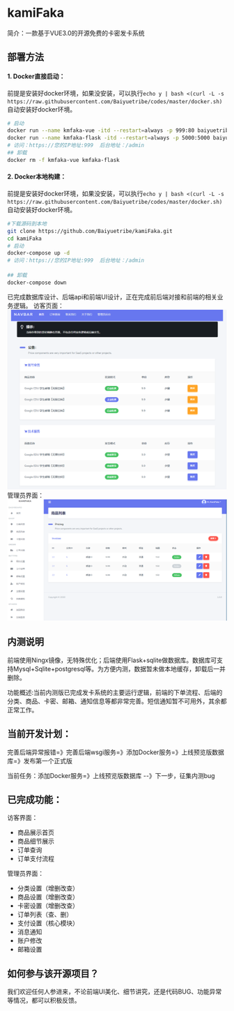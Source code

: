 # kamiFaka
简介：一款基于VUE3.0的开源免费的卡密发卡系统

## 部署方法

#### 1. Docker直接启动：
前提是安装好docker环境，如果没安装，可以执行`echo y | bash <(curl -L -s https://raw.githubusercontent.com/Baiyuetribe/codes/master/docker.sh)`自动安装好docker环境。
```bash
# 启动
docker run --name kmfaka-vue -itd --restart=always -p 999:80 baiyuetribe/kamifaka:vue
docker run --name kmfaka-flask -itd --restart=always -p 5000:5000 baiyuetribe/kamifaka:flask
# 访问：https://您的IP地址:999  后台地址：/admin
## 卸载
docker rm -f kmfaka-vue kmfaka-flask
```

#### 2. Docker本地构建：
前提是安装好docker环境，如果没安装，可以执行`echo y | bash <(curl -L -s https://raw.githubusercontent.com/Baiyuetribe/codes/master/docker.sh)`自动安装好docker环境。
```bash
#下载源码到本地
git clone https://github.com/Baiyuetribe/kamiFaka.git
cd kamiFaka
# 启动
docker-compose up -d
# 访问：https://您的IP地址:999  后台地址：/admin

## 卸载
docker-compose down
```

已完成数据库设计、后端api和前端UI设计，正在完成前后端对接和前端的相关业务逻辑。
访客页面：
![](home.png)
管理员界面：
![](dashboard.png)


## 内测说明
前端使用Ningx镜像，无特殊优化；后端使用Flask+sqlite做数据库。数据库可支持Mysql+Sqlite+postgresql等。为方便内测，数据暂未做本地缓存，卸载后一并删除。

功能概述:当前内测版已完成发卡系统的主要运行逻辑，前端的下单流程、后端的分类、商品、卡密、邮箱、通知信息等都非常完善。短信通知暂不可用外，其余都正常工作。

## 当前开发计划：
完善后端异常报错=》完善后端wsgi服务=》添加Docker服务=》上线预览版数据库=》发布第一个正式版

当前任务：添加Docker服务=》上线预览版数据库 --》下一步，征集内测bug



## 已完成功能：
访客界面：
- 商品展示首页
- 商品细节展示
- 订单查询
- 订单支付流程


管理员界面：
- 分类设置（增删改查）
- 商品设置（增删改查）
- 卡密设置（增删改查）
- 订单列表（查、删）
- 支付设置（核心模块）
- 消息通知
- 账户修改
- 邮箱设置


## 如何参与该开源项目？

我们欢迎任何人参进来，不论前端UI美化、细节讲究，还是代码BUG、功能异常等情况，都可以积极反馈。